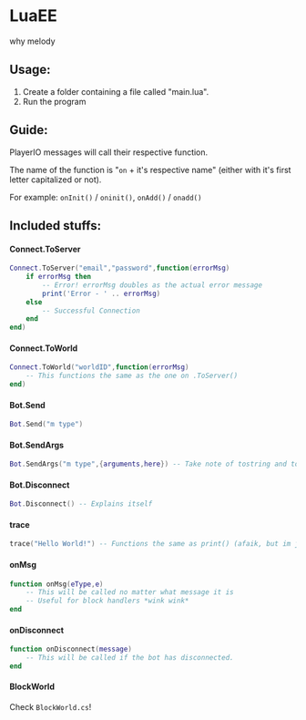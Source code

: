 # LuaEE
why melody

## Usage:
1. Create a folder containing a file called "main.lua".
2. Run the program

## Guide:
PlayerIO messages will call their respective function.

The name of the function is "`on` + it's respective name" (either with it's first letter capitalized or not).

For example: `onInit()` / `oninit()`, `onAdd()` / `onadd()`

## Included stuffs:
#### Connect.ToServer
```lua
Connect.ToServer("email","password",function(errorMsg)
    if errorMsg then
        -- Error! errorMsg doubles as the actual error message
        print('Error - ' .. errorMsg)
    else
        -- Successful Connection
    end
end)
```    
#### Connect.ToWorld
```lua
Connect.ToWorld("worldID",function(errorMsg)
    -- This functions the same as the one on .ToServer()
end)
```
#### Bot.Send
```lua
Bot.Send("m type")
```
#### Bot.SendArgs
```lua
Bot.SendArgs("m type",{arguments,here}) -- Take note of tostring and tonumber functions :>
```
#### Bot.Disconnect
```lua
Bot.Disconnect() -- Explains itself
```
#### trace
```lua
trace("Hello World!") -- Functions the same as print() (afaik, but im just used to using trace on NotITG)
```
#### onMsg
```lua
function onMsg(eType,e)
    -- This will be called no matter what message it is
    -- Useful for block handlers *wink wink*
end
```
#### onDisconnect
```lua
function onDisconnect(message)
    -- This will be called if the bot has disconnected.
end
```
#### BlockWorld
Check ``BlockWorld.cs``!
